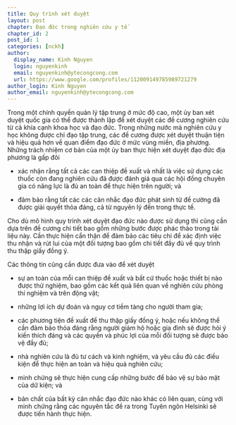 ```yaml
---
title: Quy trình xét duyệt
layout: post
chapter: Đạo đức trong nghiên cứu y tế
chapter_id: 2
post_id: 1
categories: [nckh]
author:
  display_name: Kinh Nguyen
  login: nguyenkinh
  email: nguyenkinh@ytecongcong.com
  url: https://www.google.com/profiles/112009149785989721279
author_login: Kinh Nguyen
author_email: nguyenkinh@ytecongcong.com
---
```


Trong một chính quyền quản lý tập trung ở mức độ cao, một ủy ban xét duyệt quốc gia có thể được thành lập để xét duyệt các đề cương nghiên cứu từ cả khía cạnh khoa học và đạo đức. Trong những nước mà nghiên cứu y học không được chỉ đạo tập trung, các đề cương được xét duyệt thuận tiện và hiệu quả hơn về quan điểm đạo đức ở mức vùng miền, địa phương. Những trách nhiệm cơ bản của một ủy ban thực hiện xét duyệt đạo đức địa phương là gấp đôi

*   xác nhận rằng tất cả các can thiệp đề xuất và nhất là việc sử dụng các thuốc còn đang nghiên cứu đã được đánh giá qua các hội đồng chuyên gia có năng lực là đủ an toàn để thực hiện trên người; và

*   đảm bảo rằng tất các các cân nhắc đạo đức phát sinh từ đề cường đã được giải quyết thỏa đáng, cả từ nguyên lý đến trong thực tế.

Cho dù mô hình quy trình xét duyệt đạo đức nào được sử dụng thì cũng cần dựa trên đề cương chi tiết bao gồm những bước được phác thảo trong tài liệu này. Cần thực hiện cẩn thận để đảm bảo các tiêu chí để xác định việc thu nhận và rút lui của một đối tượng bao gồm chi tiết đầy đủ về quy trình thu thập giấy đồng ý.

Các thông tin cũng cần được đưa vào để xét duyệt

*   sự an toàn của mỗi can thiệp đề xuất và bất cứ thuốc hoặc thiết bị nào được thử nghiệm, bao gồm các kết quả liên quan về nghiên cứu phòng thí nghiệm và trên động vật;

*   những lợi ích dự đoán và nguy cơ tiềm tàng cho người tham gia;

*   các phương tiện đề xuất để thu thập giấy đồng ý, hoặc nếu không thể cần đảm bảo thỏa đáng rằng người giám hộ hoặc gia đình sẽ được hỏi ý kiến thích đáng và các quyền và phúc lợi của mỗi đối tượng sẽ được bảo vệ đầy đủ;

*   nhà nghiên cứu là đủ tư cách và kinh nghiệm, và yêu cầu đủ các điều kiện để thực hiện an toàn và hiệu quả nghiên cứu;

*   minh chứng sẽ thực hiện cung cấp những bước để bảo vệ sự bảo mật của dữ kiện; và

*   bản chất của bất kỳ cân nhắc đạo đức nào khác có liên quan, cùng với minh chứng rằng các nguyên tắc đề ra trong Tuyên ngôn Helsinki sẽ được tiến hành thực hiện.